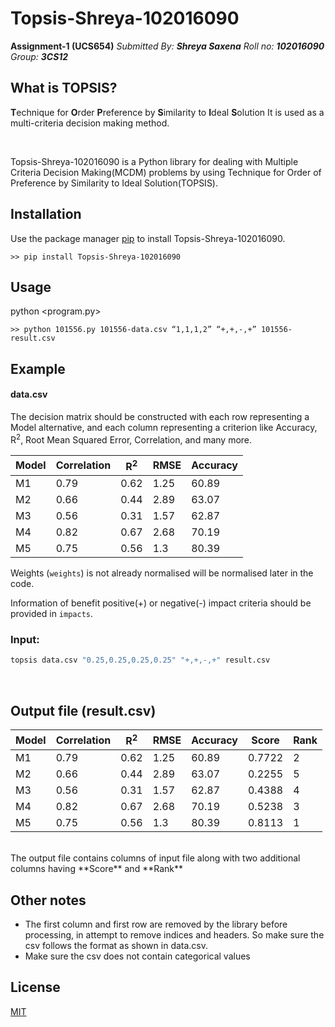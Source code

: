 # Topsis-Shreya-102016090

**Assignment-1 (UCS654)**
_Submitted By: **Shreya Saxena**_
_Roll no: **102016090**_
_Group: **3CS12**_

## What is TOPSIS?

**T**echnique for **O**rder **P**reference by **S**imilarity to **I**deal **S**olution
It is used as a multi-criteria decision making method.

<br>

Topsis-Shreya-102016090 is a Python library for dealing with Multiple Criteria Decision Making(MCDM) problems by using Technique for Order of Preference by Similarity to Ideal Solution(TOPSIS).

## Installation

Use the package manager [pip](https://pip.pypa.io/en/stable/) to install Topsis-Shreya-102016090.

```
>> pip install Topsis-Shreya-102016090
```

## Usage

python <program.py> <InputDataFile> <Weights> <Impacts> <ResultFileName>

```
>> python 101556.py 101556-data.csv “1,1,1,2” “+,+,-,+” 101556-result.csv
```

## Example

#### data.csv

The decision matrix should be constructed with each row representing a Model alternative, and each column representing a criterion like Accuracy, R<sup>2</sup>, Root Mean Squared Error, Correlation, and many more.

| Model | Correlation | R<sup>2</sup> | RMSE | Accuracy |
| ----- | ----------- | ------------- | ---- | -------- |
| M1    | 0.79        | 0.62          | 1.25 | 60.89    |
| M2    | 0.66        | 0.44          | 2.89 | 63.07    |
| M3    | 0.56        | 0.31          | 1.57 | 62.87    |
| M4    | 0.82        | 0.67          | 2.68 | 70.19    |
| M5    | 0.75        | 0.56          | 1.3  | 80.39    |

Weights (`weights`) is not already normalised will be normalised later in the code.

Information of benefit positive(+) or negative(-) impact criteria should be provided in `impacts`.

### Input:

```python
topsis data.csv "0.25,0.25,0.25,0.25" "+,+,-,+" result.csv
```

<br>

## Output file (result.csv)

| Model | Correlation | R<sup>2</sup> | RMSE | Accuracy | Score  | Rank |
| ----- | ----------- | ------------- | ---- | -------- | ------ | ---- |
| M1    | 0.79        | 0.62          | 1.25 | 60.89    | 0.7722 | 2    |
| M2    | 0.66        | 0.44          | 2.89 | 63.07    | 0.2255 | 5    |
| M3    | 0.56        | 0.31          | 1.57 | 62.87    | 0.4388 | 4    |
| M4    | 0.82        | 0.67          | 2.68 | 70.19    | 0.5238 | 3    |
| M5    | 0.75        | 0.56          | 1.3  | 80.39    | 0.8113 | 1    |

<br>
The output file contains columns of input file along with two additional columns having **Score** and **Rank**

## Other notes

- The first column and first row are removed by the library before processing, in attempt to remove indices and headers. So make sure the csv follows the format as shown in data.csv.
- Make sure the csv does not contain categorical values

## License

[MIT](https://choosealicense.com/licenses/mit/)
